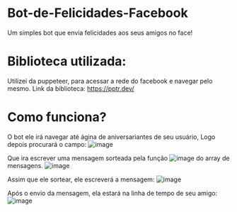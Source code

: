 # Bot-de-Felicidades-Facebook
Um simples bot que envia felicidades aos seus amigos no face!

# Biblioteca utilizada:

Utilizei da puppeteer, para acessar a rede do facebook e navegar pelo mesmo.
Link da biblioteca: https://pptr.dev/

# Como funciona?

O bot ele irá navegar até ágina de aniversariantes de seu usuário, Logo depois procurará o campo:
![image](https://user-images.githubusercontent.com/69097449/116004849-08dc2c80-a5db-11eb-8915-f52029c7ce58.png)

Que ira escrever uma mensagem sorteada pela função ![image](https://user-images.githubusercontent.com/69097449/116004909-3aed8e80-a5db-11eb-8e00-ab32e7463048.png) do array de mensagens.
![image](https://user-images.githubusercontent.com/69097449/116004957-63758880-a5db-11eb-9f3b-c122b68a5f7b.png)

Assim que ele sortear, ele escreverá a mensagem:
![image](https://user-images.githubusercontent.com/69097449/116005287-ae43d000-a5dc-11eb-9c11-1573380898ec.png)

Após o envio da mensagem, ela estará na linha de tempo de seu amigo:
![image](https://user-images.githubusercontent.com/69097449/116005193-370e3c00-a5dc-11eb-9041-8666e448fe48.png)
